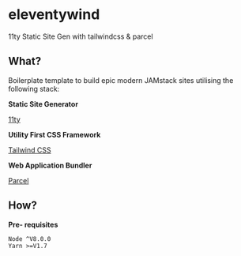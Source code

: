 # eleventywind

11ty Static Site Gen with tailwindcss & parcel

## What?

Boilerplate template to build epic modern JAMstack sites utilising the following stack:

**Static Site Generator**

[11ty](https://www.11ty.io)

**Utility First CSS Framework**

[Tailwind CSS](https://tailwindcss.com)

**Web Application Bundler**

[Parcel](https://parceljs.org)

## How?

**Pre-
requisites**

```
Node ^V8.0.0
Yarn >=V1.7
```
